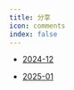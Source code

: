 ```yaml
---
title: 分享
icon: comments
index: false
---
```



- [2024-12](2024-12/README.md)

- [2025-01](2025-01/README.md)
